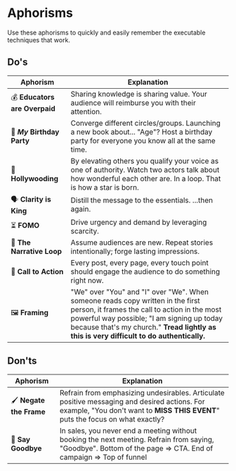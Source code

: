 
# Aphorisms 

Use these aphorisms to quickly and easily remember the executable techniques that work. 

## Do's 
| Aphorism                                         | Explanation                                                     |
|---------------------------------------------------|-----------------------------------------------------------------|
| 💰 **Educators are Overpaid**                             | Sharing knowledge is sharing value. Your audience will reimburse you with their attention.|
| 🍰 **_My_ Birthday Party** | Converge different circles/groups. Launching a new book about... "Age"? Host a birthday party for everyone you know all at the same time. |
| 🎥  **Hollywooding**                      | By elevating others you qualify your voice as one of authority. Watch two actors talk about how wonderful each other are. In a loop. That is how a star is born.|
| 🗣️ **Clarity is King**                             | Distill the message to the essentials. ...then again. |
| ⏳ **FOMO**                      | Drive urgency and demand by leveraging scarcity. |
| 🔨 **The Narrative Loop**                        | Assume audiences are new. Repeat stories intentionally; forge lasting impressions. |
| 📣 **Call to Action** | Every post, every page, every touch point should engage the audience to do something right now. |
| 🖼️ **Framing**    | "We" over "You" and "I" over "We". When someone reads copy written in the first person, it frames the call to action in the most powerful way possible; "I am signing up today because that's my church." **Tread lightly as this is very difficult to do authentically.** |

## Don'ts

| Aphorism                      | Explanation                                                                                       |
|-------------------------------|---------------------------------------------------------------------------------------------------|
| 🖌️ **Negate the Frame**      | Refrain from emphasizing undesirables. Articulate positive messaging and desired actions. For example, "You don't want to **MISS THIS EVENT**" puts the focus on what exactly? |
| 📅 **Say Goodbye** | In sales, you never end a meeting without booking the next meeting. Refrain from saying, "Goodbye". Bottom of the page => CTA. End of campaign => Top of funnel |



<!-- 
| 🌱    **Plant the Seed**                          | Aways forecast the next step no matter how subtely. |
| ✂️ **Measure Twice, Cut Once**                    | Test and refine your campaigns iteratively to minimize errors and maximize effectiveness. |
 -->